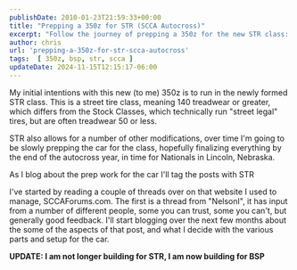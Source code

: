 ```yaml
---
publishDate: 2010-01-23T21:59:33+00:00
title: "Prepping a 350z for STR (SCCA Autocross)"
excerpt: "Follow the journey of prepping a 350z for the new STR class: from initial plans, reading threads, to final preparations for the autocross Nationals."
author: chris
url: 'prepping-a-350z-for-str-scca-autocross'
tags:  [ 350z, bsp, str, scca ] 
updateDate: 2024-11-15T12:15:17-06:00
---
```


My initial intentions with this new (to me) 350z is to run in the newly formed STR class. This is a street tire class, meaning 140 treadwear or greater, which differs from the Stock Classes, which technically run "street legal" tires, but are often treadwear 50 or less. 

STR also allows for a number of other modifications, over time I'm going to be slowly prepping the car for the class, hopefully finalizing everything by the end of the autocross year, in time for Nationals in Lincoln, Nebraska.

As I blog about the prep work for the car I'll tag the posts with STR 

I've started by reading a couple of threads over on that website  I used to manage, SCCAForums.com. The first is a thread from "NelsonI", it has input from a number of different people, some you can trust, some you can't, but generally good feedback. I'll start blogging over the next few months about the some of the aspects of that post, and what I decide with the various parts and setup for the car.

**UPDATE: I am not longer building for STR, I am now building for BSP**
